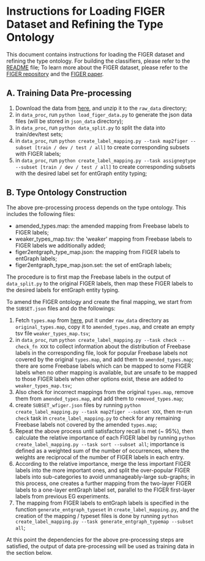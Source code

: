 # Instructions for Loading FIGER Dataset and Refining the Type Ontology

This document contains instructions for loading the FIGER dataset and refining the type ontology. For building the classifiers, please refer to the [README](README.md) file;
To learn more about the FIGER dataset, please refer to the [FIGER repository](https://github.com/xiaoling/figer) and the [FIGER paper](https://ojs.aaai.org/index.php/AAAI/article/view/8122).

## A. Training Data Pre-processing

1. Download the data from [here](https://drive.google.com/open?id=0B52yRXcdpG6MMnRNV3dTdGdYQ2M), and unzip it to the `raw_data` directory;
2. in `data_proc`, run `python load_figer_data.py` to generate the json data files (will be stored in `json_data` directory);
3. in `data_proc`, run `python data_split.py` to split the data into train/dev/test sets;
4. in `data_proc`, run `python create_label_mapping.py --task map2figer --subset [train / dev / test / all]` to create corresponding subsets with FIGER labels;
5. in `data_proc`, run `python create_label_mapping.py --task assignegtype --subset [train / dev / test / all]` to create corresponding subsets with the desired label set for entGraph entity typing;

## B. Type Ontology Construction

The above pre-processing process depends on the type ontology. This includes the following files:
- amended_types.map: the amended mapping from Freebase labels to FIGER labels;
- weaker_types_map.tsv: the 'weaker' mapping from Freebase labels to FIGER labels we additionally added;
- figer2entgraph_type_map.json: the mapping from FIGER labels to entGraph labels;
- figer2entgraph_type_map.json.set: the set of entGraph labels;

The procedure is to first map the Freebase labels in the output of `data_split.py` to the original FIGER labels, 
then map these FIGER labels to the desired labels for entGraph entity typing.

To amend the FIGER ontology and create the final mapping, we start from the `SUBSET.json` files and do the followings:
1. Fetch `types.map` from [here](https://github.com/xiaoling/figer/blob/master/src/main/resources/edu/washington/cs/figer/analysis/types.map),
put it under `raw_data` directory as `original_types.map`, copy it to `amended_types.map`, and create an empty tsv file `weaker_types_map.tsv`;
2. in `data_proc`, run `python create_label_mapping.py --task check --check_fn XXX` to collect information about the distribution of 
Freebase labels in the corresponding file, look for popular Freebase labels not covered by the original `types.map`, and add them to `amended_types.map`;
there are some Freebase labels which can be mapped to some FIGER labels when no other mapping is available, 
but are unsafe to be mapped to those FIGER labels when other options exist, these are added to `weaker_types_map.tsv`;
3. Also check for incorrect mappings from the original `types.map`, remove them from `amended_types.map`, and add them to `removed_types.map`;
4. create `SUBSET_wfiger.json` files by running `python create_label_mapping.py --task map2figer --subset XXX`, 
then re-run `check` task in `create_label_mapping.py` to check for any remaining Freebase labels not covered by the amended `types.map`;
5. Repeat the above process until satisfactory recall is met (~ 95%), then calculate the relative importance of each 
FIGER label by running `python create_label_mapping.py --task sort --subset all`; importance is defined as a weighted sum of the number of occurrences, 
where the weights are reciprocal of the number of FIGER labels in each entry.
6. According to the relative importance, merge the less important FIGER labels into the more important ones, 
and split the over-popular FIGER labels into sub-categories to avoid unmanageably-large sub-graphs; in this process, 
one creates a further mapping from the two-layer FIGER labels to a one-layer entGraph label set, parallel to the FIGER 
first-layer labels from previous EG experiments.
7. The mapping from FIGER labels to entGraph labels is specified in the function `generate_entgraph_typeset` in `create_label_mapping.py`,
and the creation of the mapping / typeset files is done by running `python create_label_mapping.py --task generate_entgraph_typemap --subset all`;

At this point the dependencies for the above pre-processing steps are satisfied, 
the output of data pre-processing will be used as training data in the section below.